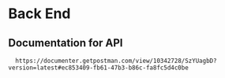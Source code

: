 # Back End 

## Documentation for API
```
  https://documenter.getpostman.com/view/10342728/SzYUagbD?version=latest#ec853409-fb61-47b3-b86c-fa8fc5d4c0be
```
